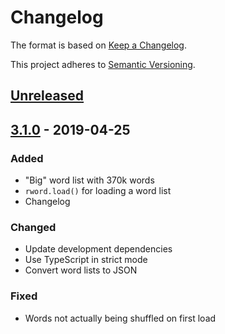 # Changelog

The format is based on [Keep a Changelog](https://keepachangelog.com/en/1.0.0).

This project adheres to [Semantic Versioning](https://semver.org).

## [Unreleased]

## [3.1.0] - 2019-04-25

### Added

- "Big" word list with 370k words
- `rword.load()` for loading a word list
- Changelog

### Changed

- Update development dependencies
- Use TypeScript in strict mode
- Convert word lists to JSON

### Fixed

- Words not actually being shuffled on first load

[unreleased]: https://github.com/Xyfir/rword/compare/3.1.0...HEAD
[3.1.0]: https://github.com/Xyfir/rword/releases/tag/3.1.0

